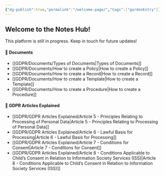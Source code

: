 ```yaml
---
{"dg-publish":true,"permalink":"/welcome-page/","tags":["gardenEntry"]}
---
```


  

## Welcome to the Notes Hub!

This platform is still in progress. Keep in touch for future updates!

#### 📁 Documents

- [[GDPR/Documents/Types of Documents\|Types of Documents]]
- [[GDPR/Documents/How to create a Policy\|How to create a Policy]]
- [[GDPR/Documents/How to create a Record\|How to create a Record]]
- [[GDPR/Documents/How to create a Template\|How to create a Template]]
- [[GDPR/Documents/How to create a Procedure\|How to create a Procedure]]

#### 📁 GDPR Articles Explained

- [[GDPR/GDPR Articles Explained/Article 5 - Principles Relating to Processing of Personal Data\|Article 5 - Principles Relating to Processing of Personal Data]]
- [[GDPR/GDPR Articles Explained/Article 6 - Lawful Basis for Processing\|Article 6 - Lawful Basis for Processing]]
- [[GDPR/GDPR Articles Explained/Article 7 - Conditions for Consent\|Article 7 - Conditions for Consent]]
- [[GDPR/GDPR Articles Explained/Article 8 - Conditions Applicable to Child’s Consent in Relation to Information Society Services (ISS)\|Article 8 - Conditions Applicable to Child’s Consent in Relation to Information Society Services (ISS)]]

